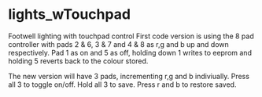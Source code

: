 # lights_wTouchpad
Footwell lighting with touchpad control
First code version is using the 8 pad controller with pads 2 & 6, 3 & 7 and 4 & 8 as r,g and b up and down respectively. Pad 1 as on and 5 as off, holding down 1 writes to eeprom and holding 5 reverts back to the colour stored.

The new version will have 3 pads, incrementing r,g and b indiviually. Press all 3 to toggle on/off. Hold all 3 to save. Press r and b to restore saved.
